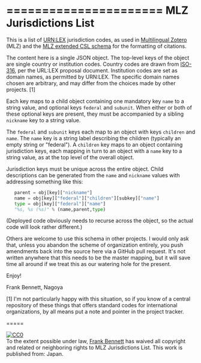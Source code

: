 ======================
MLZ Jurisdictions List
======================

This is a list of
[URN:LEX](https://datatracker.ietf.org/doc/draft-spinosa-urn-lex/)
jurisdiction codes, as used in [Multilingual
Zotero](https://github.com/fbennett/zotero/tree/multi) (MLZ) and the
[MLZ extended CSL schema](https://github.com/fbennett/schema) for the
formatting of citations.

The content here is a single JSON object. The top-level keys of the
object are single country or institution codes. Country codes are
drawn from [ISO-316](http://www.iso.org/iso/country_codes.htm), per
the URL:LEX proposal document. Institution codes are set as domain
names, as permitted by URN:LEX. The specific domain names chosen are
arbitrary, and may differ from the choices made by other
projects. [1]


Each key maps to a child object containing one mandatory key `name`
to a string value, and optional keys `federal` and `subunit`. When
either or both of these optional keys are present, they must be
accompanied by a sibling `nickname` key to a string value.

The `federal` and `subunit` keys each map to an object with
keys `children` and `name`. The `name` key is a string
label describing the children (typically an empty string or
"federal"). A `children` key maps to an object containing
jurisdiction keys, each mapping in turn to an object with a `name`
key to a string value, as at the top level of the overall object.

Jurisdiction keys must be unique across the entire object. Child
descriptions can be generated from the `name` and `nickname` values
with addressing something like this:

```python
   parent = obj[key]["nickname"]
   name = obj[key]["federal"]["children"][subkey]["name"]
   type = obj[key]["federal"]["name"]
   "%s, %s (%s)" % (name,parent,type)
```

(Deployed code obviously needs to recurse across the object, so the
actual code will look rather different.)

Others are welcome to use this schema in other projects. I would only
ask that, unless you abandon the scheme of organization entirely, you
push amendments back into the source here via a GitHub pull request.
It's not written anywhere that this needs to be the master mapping,
but it will save time all around if we treat this as our watering
hole for the present.

Enjoy!

Frank Bennett, Nagoya

[1] I'm not particularly happy with this situation, so if you know
    of a central repository of these things that offers standard
    codes for international organizations, by all means put a note
    and pointer in the project tracker.

=====

<p xmlns:dct="http://purl.org/dc/terms/" xmlns:vcard="http://www.w3.org/2001/vcard-rdf/3.0#">
  <a rel="license"
     href="http://creativecommons.org/publicdomain/zero/1.0/">
    <img src="http://i.creativecommons.org/p/zero/1.0/88x31.png" style="border-style: none;" alt="CC0" />
  </a>
  <br />
  To the extent possible under law,
  <a rel="dct:publisher"
     href="https://github.com/fbennett/mlz-jurisdictions">
    <span property="dct:title">Frank Bennett</span></a>
  has waived all copyright and related or neighboring rights to
  <span property="dct:title">MLZ Jurisdictions List</span>.
This work is published from:
<span property="vcard:Country" datatype="dct:ISO3166"
      content="JP" about="https://github.com/fbennett/mlz-jurisdictions">
  Japan</span>.
</p>
